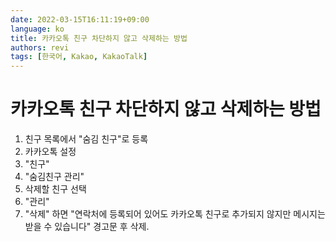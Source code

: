 ```yaml
---
date: 2022-03-15T16:11:19+09:00
language: ko
title: 카카오톡 친구 차단하지 않고 삭제하는 방법
authors: revi
tags: [한국어, Kakao, KakaoTalk]
---
```


<!--
SPDX-FileCopyrightText: (C) 2022 Hong Yongmin (https://revi.xyz/) <yewon@revi.email>

SPDX-License-Identifier: LicenseRef-CC-BY-ND-2.0-KR
-->

# 카카오톡 친구 차단하지 않고 삭제하는 방법

1. 친구 목록에서 "숨김 친구"로 등록
2. 카카오톡 설정
3. "친구"
4. "숨김친구 관리"
5. 삭제할 친구 선택
6. "관리"
7. "삭제" 하면 "연락처에 등록되어 있어도 카카오톡 친구로 추가되지 않지만 메시지는 받을 수 있습니다" 경고문 후 삭제.
